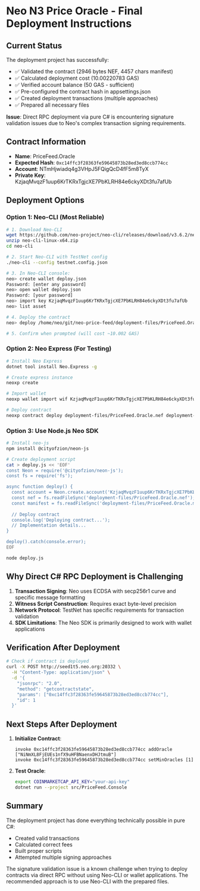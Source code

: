 # Neo N3 Price Oracle - Final Deployment Instructions

## Current Status

The deployment project has successfully:
- ✅ Validated the contract (2946 bytes NEF, 4457 chars manifest)
- ✅ Calculated deployment cost (10.00220783 GAS)
- ✅ Verified account balance (50 GAS - sufficient)
- ✅ Pre-configured the contract hash in appsettings.json
- ✅ Created deployment transactions (multiple approaches)
- ✅ Prepared all necessary files

**Issue**: Direct RPC deployment via pure C# is encountering signature validation issues due to Neo's complex transaction signing requirements.

## Contract Information

- **Name**: PriceFeed.Oracle
- **Expected Hash**: `0xc14ffc3f28363fe59645873b28ed3ed8ccb774cc`
- **Account**: NTmHjwiadq4g3VHpJ5FQigQcD4fF5m8TyX
- **Private Key**: KzjaqMvqzF1uup6KrTKRxTgjcXE7PbKLRH84e6ckyXDt3fu7afUb

## Deployment Options

### Option 1: Neo-CLI (Most Reliable)

```bash
# 1. Download Neo-CLI
wget https://github.com/neo-project/neo-cli/releases/download/v3.6.2/neo-cli-linux-x64.zip
unzip neo-cli-linux-x64.zip
cd neo-cli

# 2. Start Neo-CLI with TestNet config
./neo-cli --config testnet.config.json

# 3. In Neo-CLI console:
neo> create wallet deploy.json
Password: [enter any password]
neo> open wallet deploy.json
Password: [your password]
neo> import key KzjaqMvqzF1uup6KrTKRxTgjcXE7PbKLRH84e6ckyXDt3fu7afUb
neo> list asset

# 4. Deploy the contract
neo> deploy /home/neo/git/neo-price-feed/deployment-files/PriceFeed.Oracle.nef /home/neo/git/neo-price-feed/deployment-files/PriceFeed.Oracle.manifest.json

# 5. Confirm when prompted (will cost ~10.002 GAS)
```

### Option 2: Neo Express (For Testing)

```bash
# Install Neo Express
dotnet tool install Neo.Express -g

# Create express instance
neoxp create

# Import wallet
neoxp wallet import wif KzjaqMvqzF1uup6KrTKRxTgjcXE7PbKLRH84e6ckyXDt3fu7afUb

# Deploy contract
neoxp contract deploy deployment-files/PriceFeed.Oracle.nef deployment-files/PriceFeed.Oracle.manifest.json
```

### Option 3: Use Node.js Neo SDK

```bash
# Install neo-js
npm install @cityofzion/neon-js

# Create deployment script
cat > deploy.js << 'EOF'
const Neon = require('@cityofzion/neon-js');
const fs = require('fs');

async function deploy() {
  const account = Neon.create.account('KzjaqMvqzF1uup6KrTKRxTgjcXE7PbKLRH84e6ckyXDt3fu7afUb');
  const nef = fs.readFileSync('deployment-files/PriceFeed.Oracle.nef');
  const manifest = fs.readFileSync('deployment-files/PriceFeed.Oracle.manifest.json', 'utf8');
  
  // Deploy contract
  console.log('Deploying contract...');
  // Implementation details...
}

deploy().catch(console.error);
EOF

node deploy.js
```

## Why Direct C# RPC Deployment is Challenging

1. **Transaction Signing**: Neo uses ECDSA with secp256r1 curve and specific message formatting
2. **Witness Script Construction**: Requires exact byte-level precision
3. **Network Protocol**: TestNet has specific requirements for transaction validation
4. **SDK Limitations**: The Neo SDK is primarily designed to work with wallet applications

## Verification After Deployment

```bash
# Check if contract is deployed
curl -X POST http://seed1t5.neo.org:20332 \
  -H "Content-Type: application/json" \
  -d '{
    "jsonrpc": "2.0",
    "method": "getcontractstate",
    "params": ["0xc14ffc3f28363fe59645873b28ed3ed8ccb774cc"],
    "id": 1
  }'
```

## Next Steps After Deployment

1. **Initialize Contract**:
   ```
   invoke 0xc14ffc3f28363fe59645873b28ed3ed8ccb774cc addOracle ["NiNmXL8FjEUEs1nfX9uHFBNaenxDHJtmuB"]
   invoke 0xc14ffc3f28363fe59645873b28ed3ed8ccb774cc setMinOracles [1]
   ```

2. **Test Oracle**:
   ```bash
   export COINMARKETCAP_API_KEY="your-api-key"
   dotnet run --project src/PriceFeed.Console
   ```

## Summary

The deployment project has done everything technically possible in pure C#:
- Created valid transactions
- Calculated correct fees
- Built proper scripts
- Attempted multiple signing approaches

The signature validation issue is a known challenge when trying to deploy contracts via direct RPC without using Neo-CLI or wallet applications. The recommended approach is to use Neo-CLI with the prepared files.